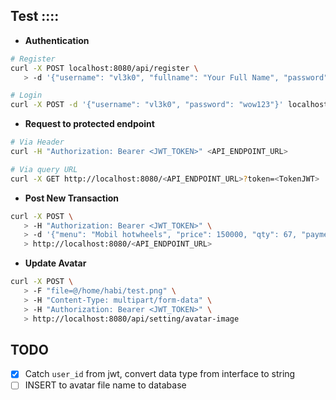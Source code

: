 ## Test ::::

- **Authentication**
```sh
# Register
curl -X POST localhost:8080/api/register \
   > -d '{"username": "vl3k0", "fullname": "Your Full Name", "password": "wow123"}'

# Login
curl -X POST -d '{"username": "vl3k0", "password": "wow123"}' localhost:8080/api/login
```
- **Request to protected endpoint**
```sh
# Via Header
curl -H "Authorization: Bearer <JWT_TOKEN>" <API_ENDPOINT_URL>

# Via query URL
curl -X GET http://localhost:8080/<API_ENDPOINT_URL>?token=<TokenJWT>
```

- **Post New Transaction**
```sh
curl -X POST \
   > -H "Authorization: Bearer <JWT_TOKEN>" \
   > -d '{"menu": "Mobil hotwheels", "price": 150000, "qty": 67, "payment": "BANK Jago", "total": 4}' \
   > http://localhost:8080/<API_ENDPOINT_URL>
```

- **Update Avatar**
```sh
curl -X POST \
   > -F "file=@/home/habi/test.png" \
   > -H "Content-Type: multipart/form-data" \
   > -H "Authorization: Bearer <JWT_TOKEN>" \
   > http://localhost:8080/api/setting/avatar-image
```

## TODO

- [x] Catch `user_id` from jwt, convert data type from interface to string
- [ ] INSERT to avatar file name to database